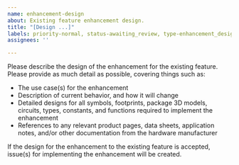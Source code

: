```yaml
---
name: enhancement-design
about: Existing feature enhancement design.
title: "[Design ...]"
labels: priority-normal, status-awaiting_review, type-enhancement_design
assignees: ''

---
```


Please describe the design of the enhancement for the existing feature.
Please provide as much detail as possible, covering things such as:
- The use case(s) for the enhancement
- Description of current behavior, and how it will change
- Detailed designs for all symbols, footprints, package 3D models, circuits, types,
  constants, and functions required to implement the enhancement
- References to any relevant product pages, data sheets, application notes, and/or other
  documentation from the hardware manufacturer

If the design for the enhancement to the existing feature is accepted, issue(s) for
implementing the enhancement will be created.
